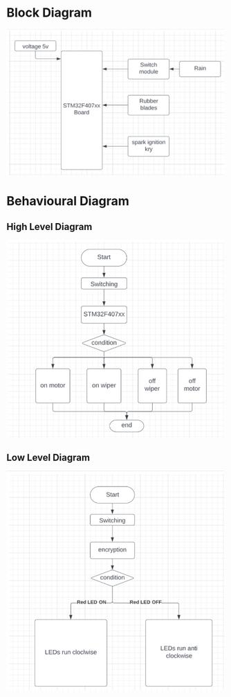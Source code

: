 # Block Diagram
![Block Diagram](https://github.com/shahwar92/M3_WIPER_CONTROL_SYSTEM/blob/main/2_Design/Screenshot%20(68).png)
# Behavioural Diagram
## High Level Diagram
![High level diagram](https://github.com/shahwar92/M3_WIPER_CONTROL_SYSTEM/blob/main/2_Design/Screenshot%20(66).png)
## Low Level Diagram
![Low level diagram](https://github.com/shahwar92/M3_WIPER_CONTROL_SYSTEM/blob/main/2_Design/Screenshot%20(67).png)
